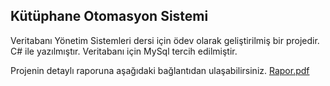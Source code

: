 ## Kütüphane Otomasyon Sistemi
Veritabanı Yönetim Sistemleri dersi için ödev olarak geliştirilmiş bir projedir.
C# ile yazılmıştır. 
Veritabanı için MySql tercih edilmiştir.

Projenin detaylı raporuna aşağıdaki bağlantıdan ulaşabilirsiniz.
[Rapor.pdf](https://github.com/ErenSaskin/libraryManagementSystem/blob/2ee8b62b8e145601acec6b70f91f5d87243f4f92/Rapor.pdf/)